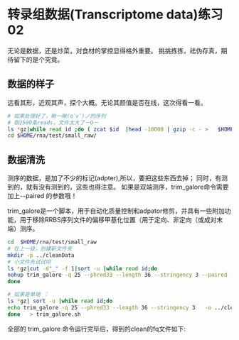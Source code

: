 # 转录组数据(Transcriptome data)练习02

无论是数据，还是炒菜，对食材的掌控显得格外重要。
挑挑拣拣，祛伪存真，期待留下的是个究竟。



## 数据的样子
远看其形，近观其声，探个大概。无论其颜值是否在线，这次得看一看。

```bash
# 如果处理好了，瞅一瞅(oﾟvﾟ)ノ的序列
# 取2500条reads，文件太大了－O－
ls *gz|while read id ;do ( zcat $id  |head -10000 | gzip -c - >   $HOME/rna/test/small_raw/$id  );done 
cd $HOME/rna/test/small_raw/
```

## 数据清洗
测序的数据，是加了不少的标记(adpter),所以，要把这些东西去掉；
同时，有测到的，就有没有测到的，这些也得注意。
如果是双端测序，trim_galore命令需要加上--paired 的参数哦！

trim_galore是一个脚本，用于自动化质量控制和adpator修剪，并具有一些附加功能，用于移除RRBS序列文件的偏移甲基化位置（用于定向、非定向（或成对末端）测序。

```bash
cd  $HOME/rna/test/small_raw 
# 在上一级，创建新文件夹
mkdir -p ../cleanData  
# 小文件先试试呗
ls *gz|cut -d"_" -f 1|sort -u |while read id;do
nohup trim_galore -q 25 --phred33 --length 36 --stringency 3 --paired -o ../cleanData   ${id}*.gz & 
done 
```

```bash
# 如果是单端 ： 
ls *gz| sort -u |while read id;do
echo trim_galore -q 25 --phred33 --length 36 --stringency 3   -o ../cleanData   ${id} 
done   > trim_galore.sh 
```

全部的 trim_galore 命令运行完毕后，得到的clean的fq文件如下:



